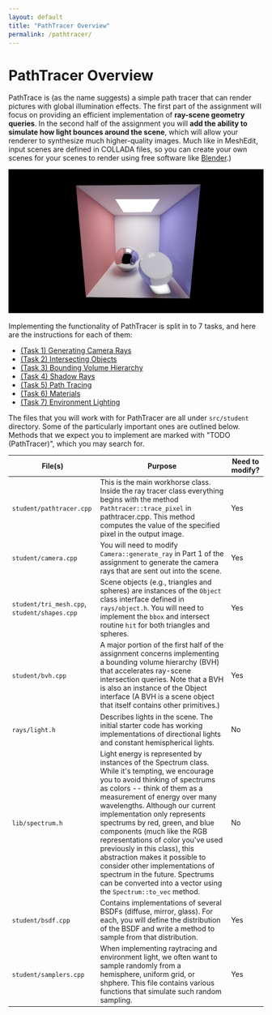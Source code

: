 ```yaml
---
layout: default
title: "PathTracer Overview"
permalink: /pathtracer/
---
```


# PathTracer Overview

PathTrace is (as the name suggests) a simple path tracer that can render pictures with global illumination effects. The first part of the assignment will focus on providing an efficient implementation of **ray-scene geometry queries**. In the second half of the assignment you will **add the ability to simulate how light bounces around the scene**, which will allow your renderer to synthesize much higher-quality images. Much like in MeshEdit, input scenes are defined in COLLADA files, so you can create your own scenes for your scenes to render using free software like [Blender](https://www.blender.org/).)

![CBsphere](new_results/32k_large.png)

Implementing the functionality of PathTracer is split in to 7 tasks, and here are the instructions for each of them:
- [(Task 1) Generating Camera Rays](camera_rays.md)
- [(Task 2) Intersecting Objects](intersecting_objects.md)
- [(Task 3) Bounding Volume Hierarchy](bounding_volume_hierarchy.md)
- [(Task 4) Shadow Rays](shadow_rays.md)
- [(Task 5) Path Tracing](path_tracing.md)
- [(Task 6) Materials](materials.md)
- [(Task 7) Environment Lighting](environment_lighting.md)

The files that you will work with for PathTracer are all under `src/student` directory. Some of the particularly important ones are outlined below. Methods that we expect you to implement are marked with "TODO (PathTracer)", which you may search for.

| File(s)  |      Purpose      |  Need to modify? |
|----------|-------------------|------------------|
| `student/pathtracer.cpp` |  This is the main workhorse class. Inside the ray tracer class everything begins with the method `Pathtracer::trace_pixel` in pathtracer.cpp. This method computes the value of the specified pixel in the output image. | Yes |
| `student/camera.cpp` | You will need to modify `Camera::generate_ray` in Part 1 of the assignment to generate the camera rays that are sent out into the scene. |  Yes |
| `student/tri_mesh.cpp`, `student/shapes.cpp` | Scene objects (e.g., triangles and spheres) are instances of the `Object` class interface defined in `rays/object.h`. You will need to implement the `bbox` and intersect routine `hit` for both triangles and spheres. |   Yes |
|`student/bvh.cpp`|A major portion of the first half of the assignment concerns implementing a bounding volume hierarchy (BVH) that accelerates ray-scene intersection queries. Note that a BVH is also an instance of the Object interface (A BVH is a scene object that itself contains other primitives.)|Yes|
|`rays/light.h`|Describes lights in the scene. The initial starter code has working implementations of directional lights and constant hemispherical lights.|No|
|`lib/spectrum.h`|Light energy is represented by instances of the Spectrum class. While it's tempting, we encourage you to avoid thinking of spectrums as colors -- think of them as a measurement of energy over many wavelengths. Although our current implementation only represents spectrums by red, green, and blue components (much like the RGB representations of color you've used previously in this class), this abstraction makes it possible to consider other implementations of spectrum in the future. Spectrums can be converted into a vector using the `Spectrum::to_vec` method.| No|
|`student/bsdf.cpp`|Contains implementations of several BSDFs (diffuse, mirror, glass). For each, you will define the distribution of the BSDF and write a method to sample from that distribution.|Yes|
|`student/samplers.cpp`|When implementing raytracing and environment light, we often want to sample randomly from a hemisphere, uniform grid, or shphere. This file contains various functions that simulate such random sampling.|Yes|


